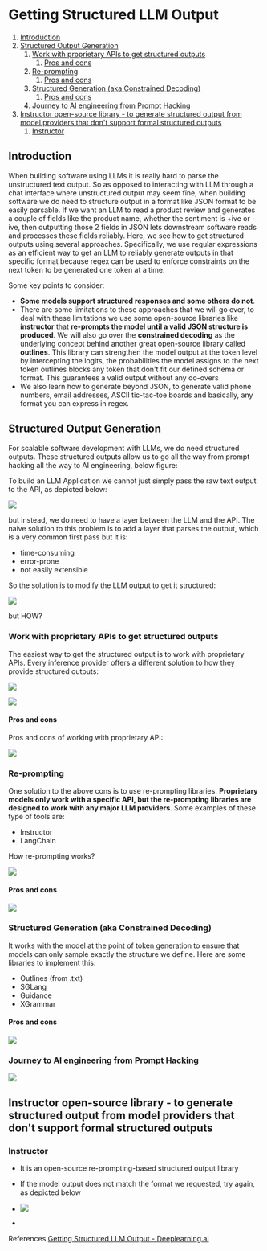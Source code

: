 # Getting Structured LLM Output


1. [Introduction](#1)
2. [Structured Output Generation](#2)
   1. [Work with proprietary APIs to get structured outputs](#3)
      1. [Pros and cons](#4)
   2. [Re-prompting](#5)
      1. [Pros and cons](#6)
   3. [Structured Generation (aka Constrained Decoding)](#7)
      1. [Pros and cons](#8)
   4. [Journey to AI engineering from Prompt Hacking](#9)
3. [Instructor open-source library - to generate structured output from model providers that don't support formal structured outputs](#10)
   1. [Instructor](#11)


<a name="1"></a>
## Introduction

When building software using LLMs it is really hard to parse the unstructured text output. So as opposed to interacting with LLM through a chat interface where unstructured output may seem fine, when building software we do need to structure output in a format like JSON format to be easily parsable. If we want an LLM to read a product review and generates a couple of fields like the product name, whether the sentiment is +ive or -ive, then outputting those 2 fields in JSON lets downstream software reads and processes these fields reliably. Here, we see how to get structured outputs using several approaches. Specifically, we use regular expressions as an efficient way to get an LLM to reliably generate outputs in that specific format because regex can be used to enforce constraints on the next token to be generated one token at a time. 

Some key points to consider:
- **Some models support structured responses and some others do not**.
- There are some limitations to these approaches that we will go over, to deal with these limitations we use some open-source libraries like **instructor** that **re-prompts the model until a valid JSON structure is produced**. We will also go over the **constrained decoding** as the underlying concept behind another great open-source library called **outlines**. This library can strengthen the model output at the token level by intercepting the logits, the probabilities the model assigns to the next token outlines blocks any token that don't fit our defined schema or format. This guarantees a valid output without any do-overs 
- We also learn how to generate beyond JSON, to generate valid phone numbers, email addresses, ASCII tic-tac-toe boards and basically, any format you can express in regex. 

<a name="2"></a>
## Structured Output Generation

For scalable software development with LLMs, we do need structured outputs. These structured outputs allow us to go all the way from prompt hacking all the way to AI engineering, below figure:


To build an LLM Application we cannot just simply pass the raw text output to the API, as depicted below:

![](https://github.com/DanialArab/images/blob/main/structured_llm_outputs/1.png)

but instead, we do need to have a layer between the LLM and the API. The naive solution to this problem is to add a layer that parses the output, which is a very common first pass but it is:
- time-consuming
- error-prone
- not easily extensible

So the solution is to modify the LLM output to get it structured:

![](https://github.com/DanialArab/images/blob/main/structured_llm_outputs/2.png) 

but HOW?

<a name="3"></a>
### Work with proprietary APIs to get structured outputs

The easiest way to get the structured output is to work with proprietary APIs. Every inference provider offers a different solution to how they provide structured outputs:

![](https://github.com/DanialArab/images/blob/main/structured_llm_outputs/3.png)

![](https://github.com/DanialArab/images/blob/main/structured_llm_outputs/4.png)

<a name="4"></a>
#### Pros and cons

Pros and cons of working with proprietary API:

![](https://github.com/DanialArab/images/blob/main/structured_llm_outputs/5.png)

<a name="5"></a>
### Re-prompting

One solution to the above cons is to use re-prompting libraries. **Proprietary models only work with a specific API, but the re-prompting libraries are designed to work with any major LLM providers**. Some examples of these type of tools are:
- Instructor
- LangChain

How re-prompting works?

![](https://github.com/DanialArab/images/blob/main/structured_llm_outputs/6.png)

<a name="6"></a>
#### Pros and cons

![](https://github.com/DanialArab/images/blob/main/structured_llm_outputs/7.png)

<a name="7"></a>
### Structured Generation (aka Constrained Decoding)

It works with the model at the point of token generation to ensure that models can only sample exactly the structure we define. Here are some libraries to implement this:

- Outlines (from .txt)
- SGLang
- Guidance
- XGrammar

<a name="8"></a>
#### Pros and cons

![](https://github.com/DanialArab/images/blob/main/structured_llm_outputs/8.png)

<a name="9"></a>
### Journey to AI engineering from Prompt Hacking

![](https://github.com/DanialArab/images/blob/main/structured_llm_outputs/9.png)


<a name="10"></a>
## Instructor open-source library - to generate structured output from model providers that don't support formal structured outputs

<a name="11"></a>
### Instructor 

- It is an open-source re-prompting-based structured output library
- If the model output does not match the format we requested, try again, as depicted below

- ![](https://github.com/DanialArab/images/blob/main/structured_llm_outputs/10.png)

- 





<a name="10"></a>
References <a href="https://www.deeplearning.ai/short-courses/getting-structured-llm-output/">Getting Structured LLM Output - Deeplearning.ai</a>

